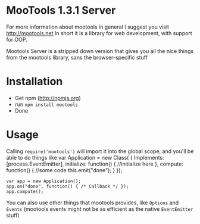 # MooTools 1.3.1 Server

For more information about mootools in general I suggest you visit http://mootools.net
In short it is a library for web development, with support for OOP.

Mootools Server is a stripped down version that gives you all the nice things from the mootools library, sans the browser-specific stuff

# Installation

* Get npm (http://npmjs.org)
* run `npm install mootools`
* Done

# Usage

Calling `require('mootools')` will import it into the global scope, and you'll be able to do things like
    var Application = new Class(
    {
        Implements: [process.EventEmitter],
        initialize: function()
        {
            //initialize here
        },
        compute: function()
        {
            //some code
            this.emit("done");
        }
    });
    
    var app = new Application();
    app.on("done", function() { /* Callback */ });
    app.compute();
You can also use other things that mootools provides, like `Options` and `Events` (mootools events might not be as efficient as the native `EventEmitter` stuff)
